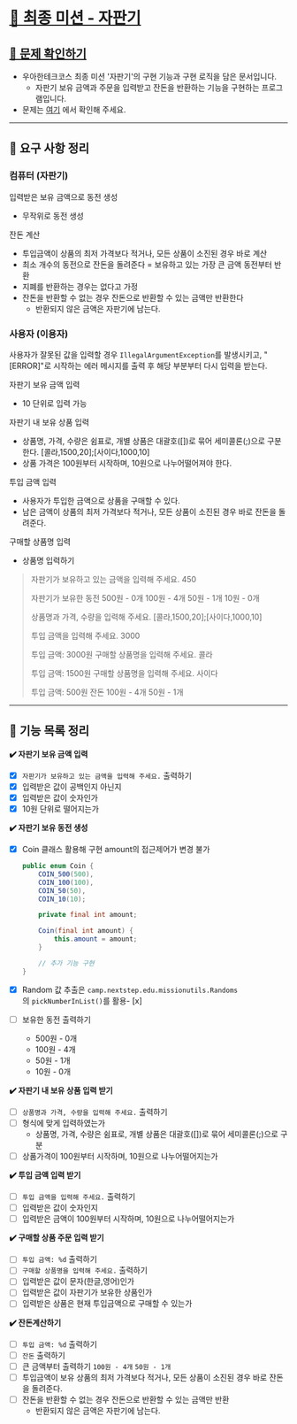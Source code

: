 # [🦋 최종 미션 - 자판기](https://github.com/coenfflOo/java-christmas-6-coenfflOo)

## **[👀 문제 확인하기](https://github.com/woowacourse/java-vendingmachine-precourse)**

- 우아한테크코스 최종 미션 '자판기'의 구현 기능과 구현 로직을 담은 문서입니다.
    - 자판기 보유 금액과 주문을 입력받고 잔돈을 반환하는 기능을 구현하는 프로그램입니다.
- 문제는 [여기](https://github.com/woowacourse/java-vendingmachine-precourse) 에서 확인해 주세요.

---

## 📌 **요구 사항 정리**

### **컴퓨터 (자판기)**

입력받은 보유 금액으로 동전 생성

- 무작위로 동전 생성

잔돈 계산

- 투입금액이 상품의 최저 가격보다 적거나, 모든 상품이 소진된 경우 바로 계산
- 최소 개수의 동전으로 잔돈을 돌려준다
  = 보유하고 있는 가장 큰 금액 동전부터 반환
- 지폐를 반환하는 경우는 없다고 가정
- 잔돈을 반환할 수 없는 경우 잔돈으로 반환할 수 있는 금액만 반환한다
    - 반환되지 않은 금액은 자판기에 남는다.

### 사용자 **(이용자)**

사용자가 잘못된 값을 입력할 경우 `IllegalArgumentException`를 발생시키고, "[ERROR]"로 시작하는 에러 메시지를 출력 후 해당 부분부터 다시 입력을 받는다.

자판기 보유 금액 입력

- 10 단위로 입력 가능

자판기 내 보유 상품 입력

- 상품명, 가격, 수량은 쉼표로, 개별 상품은 대괄호([])로 묶어 세미콜론(;)으로 구분한다.
  [콜라,1500,20];[사이다,1000,10]
- 상품 가격은 100원부터 시작하며, 10원으로 나누어떨어져야 한다.

투입 금액 입력

- 사용자가 투입한 금액으로 상품을 구매할 수 있다.
- 남은 금액이 상품의 최저 가격보다 적거나, 모든 상품이 소진된 경우 바로 잔돈을 돌려준다.

구매할 상품명 입력

- 상품명 입력하기

> 자판기가 보유하고 있는 금액을 입력해 주세요.
450
>
>
> 자판기가 보유한 동전
> 500원 - 0개
> 100원 - 4개
> 50원 - 1개
> 10원 - 0개
>
> 상품명과 가격, 수량을 입력해 주세요.
> [콜라,1500,20];[사이다,1000,10]
>
> 투입 금액을 입력해 주세요.
> 3000
>
> 투입 금액: 3000원
> 구매할 상품명을 입력해 주세요.
> 콜라
>
> 투입 금액: 1500원
> 구매할 상품명을 입력해 주세요.
> 사이다
>
> 투입 금액: 500원
> 잔돈
> 100원 - 4개
> 50원 - 1개
>

---

## 📝 **기능 목록 정리**

**✔️ 자판기 보유 금액 입력**

- [x]  `자판기가 보유하고 있는 금액을 입력해 주세요.` 출력하기
- [x]  입력받은 값이 공백인지 아닌지
- [x]  입력받은 값이 숫자인가
- [x]  10원 단위로 떨어지는가

**✔️ 자판기 보유 동전 생성**

- [x]  Coin 클래스 활용해 구현
  amount의 접근제어가 변경 불가

   ```java
   public enum Coin {
       COIN_500(500),
       COIN_100(100),
       COIN_50(50),
       COIN_10(10);
   
       private final int amount;
   
       Coin(final int amount) {
           this.amount = amount;
       }
   
       // 추가 기능 구현
   }
   ```

- [x]  Random 값 추출은 `camp.nextstep.edu.missionutils.Randoms`의 `pickNumberInList()`를 활용- [x]
- [ ]  보유한 동전 출력하기
   -  500원 - 0개 
    - 100원 - 4개 
    - 50원 - 1개 
    - 10원 - 0개

**✔️ 자판기 내 보유 상품 입력 받기**

- [ ]  `상품명과 가격, 수량을 입력해 주세요.` 출력하기
- [ ]  형식에 맞게 입력하였는가
    - 상품명, 가격, 수량은 쉼표로, 개별 상품은 대괄호([])로 묶어 세미콜론(;)으로 구분
- [ ]  상품가격이 100원부터 시작하며, 10원으로 나누어떨어지는가

**✔️ 투입 금액 입력 받기**

- [ ]  `투입 금액을 입력해 주세요.` 출력하기
- [ ]  입력받은 값이 숫자인지
- [ ]  입력받은 금액이 100원부터 시작하며, 10원으로 나누어떨어지는가

**✔️ 구매할 상품 주문 입력 받기**

- [ ]  `투입 금액: %d` 출력하기
- [ ]  `구매할 상품명을 입력해 주세요.` 출력하기
- [ ]  입력받은 값이 문자(한글,영어)인가
- [ ]  입력받은 값이 자판기가 보유한 상품인가
- [ ]  입력받은 상품은 현재 투입금액으로 구매할 수 있는가

**✔️ 잔돈계산하기**

- [ ]  `투입 금액: %d` 출력하기
- [ ]  `잔돈` 출력하기
- [ ]  큰 금액부터 출력하기
  `100원 - 4개`
  `50원 - 1개`
- [ ]  투입금액이 보유 상품의 최저 가격보다 적거나, 모든 상품이 소진된 경우 바로 잔돈을 돌려준다.
- [ ]  잔돈을 반환할 수 없는 경우 잔돈으로 반환할 수 있는 금액만 반환
    - 반환되지 않은 금액은 자판기에 남는다.